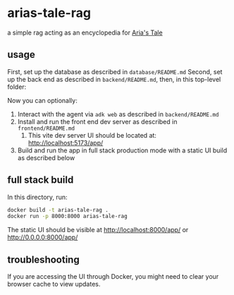 # arias-tale-rag

a simple rag acting as an encyclopedia for [Aria's Tale](https://www.ariastale.com/)

## usage

First, set up the database as described in `database/README.md`
Second, set up the back end as described in `backend/README.md`, then, in this top-level folder:

Now you can optionally:

1. Interact with the agent via `adk web` as described in `backend/README.md`
2. Install and run the front end dev server as described in `frontend/README.md`
    1. This vite dev server UI should be located at: <http://localhost:5173/app/>
3. Build and run the app in full stack production mode with a static UI build as described below

## full stack build

In this directory, run:

```bash
docker build -t arias-tale-rag .
docker run -p 8000:8000 arias-tale-rag
```

The static UI should be visible at <http://localhost:8000/app/> or <http://0.0.0.0:8000/app/>

## troubleshooting

If you are accessing the UI through Docker, you might need to clear your browser cache to view updates.
